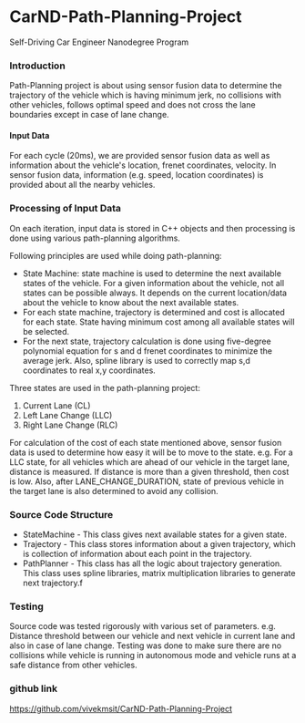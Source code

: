 # CarND-Path-Planning-Project
Self-Driving Car Engineer Nanodegree Program
   
### Introduction

Path-Planning project is about using sensor fusion data to determine the trajectory of the vehicle which is having minimum jerk, no collisions with other vehicles, follows optimal speed and does not cross the lane boundaries except in case of lane change.

#### Input Data

For each cycle (20ms), we are provided sensor fusion data as well as information about the vehicle's location, frenet coordinates, velocity. In sensor fusion data, information (e.g. speed, location coordinates) is provided about all the nearby vehicles.

### Processing of Input Data

On each iteration, input data is stored in C++ objects and then processing is done using various path-planning algorithms. 

Following principles are used while doing path-planning:

* State Machine: state machine is used to determine the next available states of the vehicle. For a given information about the vehicle, not all states can be possible always. It depends on the current location/data about the vehicle to know about the next available states. 
* For each state machine, trajectory is determined and cost is allocated for each state. State having minimum cost among all available states will be selected.
* For the next state, trajectory calculation is done using five-degree polynomial equation for s and d frenet coordinates to minimize the average jerk. Also, spline library is used to correctly map s,d coordinates to real x,y coordinates.

Three states are used in the path-planning project:
1. Current Lane (CL)
2. Left Lane Change (LLC)
3. Right Lane Change (RLC)

For calculation of the cost of each state mentioned above, sensor fusion data is used to determine how easy it will be to move to the state.
e.g. For a LLC state, for all vehicles which are ahead of our vehicle in the target lane, distance is measured. If distance is more than a given threshold, then cost is low. Also, after LANE_CHANGE_DURATION, state of previous vehicle in the target lane is also determined to avoid any collision.

### Source Code Structure

* StateMachine - This class gives next available states for a given state.
* Trajectory - This class stores information about a given trajectory, which is collection of information about each point in the trajectory.
* PathPlanner - This class has all the logic about trajectory generation. This class uses spline libraries, matrix multiplication libraries to generate next trajectory.f

### Testing

Source code was tested rigorously with various set of parameters. e.g. Distance threshold between our vehicle and next vehicle in current lane and also in case of lane change. Testing was done to make sure there are no collisions while vehicle is running in autonomous mode and vehicle runs at a safe distance from other vehicles.

### github link

https://github.com/vivekmsit/CarND-Path-Planning-Project 

